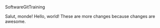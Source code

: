 SoftwareGitTraining

Salut, monde!
Hello, world!
These are more changes because changes are awesome.
